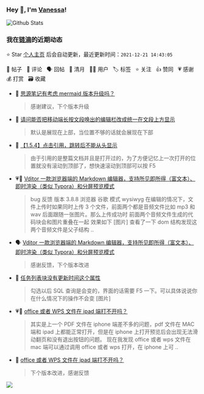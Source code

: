 ### Hey 👋, I'm [Vanessa](http://vanessa.b3log.org/)!

![Github Stats](https://github-readme-stats.vercel.app/api?username=Vanessa219&show_icons=true)

<!--events start -->

### 我在[链滴](https://ld246.com)的近期动态

⭐️ Star [个人主页](https://github.com/Vanessa219/Vanessa219) 后会自动更新，最近更新时间：`2021-12-21 14:43:05`

📝 帖子 &nbsp; 💬 评论 &nbsp; 🗣 回帖 &nbsp; 🌙 清月 &nbsp; 👨‍💻 用户 &nbsp; 🏷️ 标签 &nbsp; ⭐️ 关注 &nbsp; 👍 赞同 &nbsp; 💗 感谢 &nbsp; 💰 打赏 &nbsp; 🗃 收藏

* 💬 [思源笔记有考虑 mermaid 版本升级吗？](https://ld246.com/article/1640056804406/comment/1640059173465#comments)

  > 感谢建议，下个版本升级
* 💬 [请问能否把移动端长按文段唤出的编辑栏改成统一在文段上方显示](https://ld246.com/article/1639828334667/comment/1639840784731#comments)

  > 默认是展现在上部，当位置不够的话就会展现在下部
* 💬 [【1.5.4】点击引用，跳转后不能从头显示](https://ld246.com/article/1639811824571/comment/1639821714109#comments)

  > 由于引用的是整篇文档并且是打开过的，为了方便记忆上一次打开的位置就没有滚动到顶部了，想快速滚动到顶部可以按 F5
* 💗💬 [Vditor 一款浏览器端的 Markdown 编辑器，支持所见即所得（富文本）、即时渲染（类似 Typora）和分屏预览模式](https://ld246.com/article/1549638745630/comment/1639481985265#comments)

  > bug 反馈 版本 3.8.8 浏览器 谷歌 模式 wysiwyg 在编辑的情况下，文件上传时如果同时上传 3 个文件，前面两个都是音频文件比如 mp3 和 wav 后面跟随一张图片。那么上传成功时 前面两个音频文件生成的代码块会和图片重叠在一起 效果如下 [图片] 查看了一下 dom 结构发现这两个音频文件是父子结构 ..
* 🗣 [Vditor 一款浏览器端的 Markdown 编辑器，支持所见即所得（富文本）、即时渲染（类似 Typora）和分屏预览模式](https://ld246.com/article/1549638745630/comment/1639481985265#comments)

  > 感谢反馈，下个版本改进
* 💬 [任务列表块没有更新时间这个属性](https://ld246.com/article/1639762577742/comment/1639796688789#comments)

  > 勾选以后 SQL 查询是会变的，界面的话需要 F5 一下。可以具体说说你在什么情况下的操作不会变 [图片]
* 💗📝 [office 或者 WPS 文件在 ipad 端打不开吗？](https://ld246.com/article/1639664148520)

  > 其实是上一个 PDF 文件在 iphone 端差不多的问题，pdf 文件在 MAC 端和 ipad 上都能正常打开，但是在 iphone 上打开预览后会出现无法滑动翻页和没有退出按钮的问题。 现在我发现 office 或者 wps 文件在 mac 端可以通过调用 office 或者 wps 打开，在 iphone 上可 ..
* 💬 [office 或者 WPS 文件在 ipad 端打不开吗？](https://ld246.com/article/1639664148520/comment/1639742913228#comments)

  > 下个版本改进，感谢反馈


<!--events end -->

<a title="Hits" target="_blank" href="https://github.com/Vanessa219/Vanessa219"><img src="https://hits.b3log.org/Vanessa219/Vanessa219.svg"></a>
